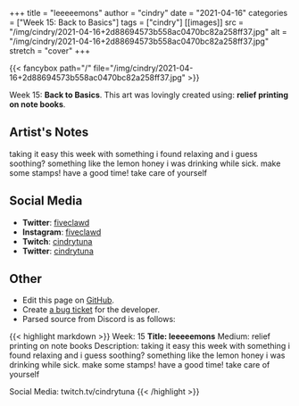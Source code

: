 +++
title =       "leeeeemons"
author =      "cindry"
date =        "2021-04-16"
categories =  ["Week 15: Back to Basics"]
tags =        ["cindry"]
[[images]]
                      src = "/img/cindry/2021-04-16+2d88694573b558ac0470bc82a258ff37.jpg"
                      alt = "/img/cindry/2021-04-16+2d88694573b558ac0470bc82a258ff37.jpg"
                      stretch = "cover"
+++


{{< fancybox path="/" file="/img/cindry/2021-04-16+2d88694573b558ac0470bc82a258ff37.jpg" >}}


Week 15: **Back to Basics**. This art was lovingly created using: **relief printing on note books**.

## Artist's Notes

taking it easy this week with something i found relaxing and i guess soothing? something like the lemon honey i was drinking while sick. make some stamps! have a good time! take care of yourself

## Social Media

- **Twitter**: [fiveclawd]()
- **Instagram**: [fiveclawd]()
- **Twitch**: [cindrytuna]()
- **Twitter**: [cindrytuna]()


## Other

- Edit this page on [GitHub](https://github.com/teaminkling/web-refresh/edit/main/blog/content/blog/cindry-week-15-8495.md).
- Create [a bug ticket](https://github.com/teaminkling/web-refresh/issues/new?assignees=&labels=bug&template=problem-report.md&title=) for the developer.
- Parsed source from Discord is as follows:

{{< highlight markdown >}}
Week: 15
**Title: leeeeemons**
Medium: relief printing on note books
Description: 
taking it easy this week with something i found relaxing and i guess soothing? something like the lemon honey i was drinking while sick. make some stamps! have a good time! take care of yourself

Social Media: 
twitch.tv/cindrytuna
{{< /highlight >}}